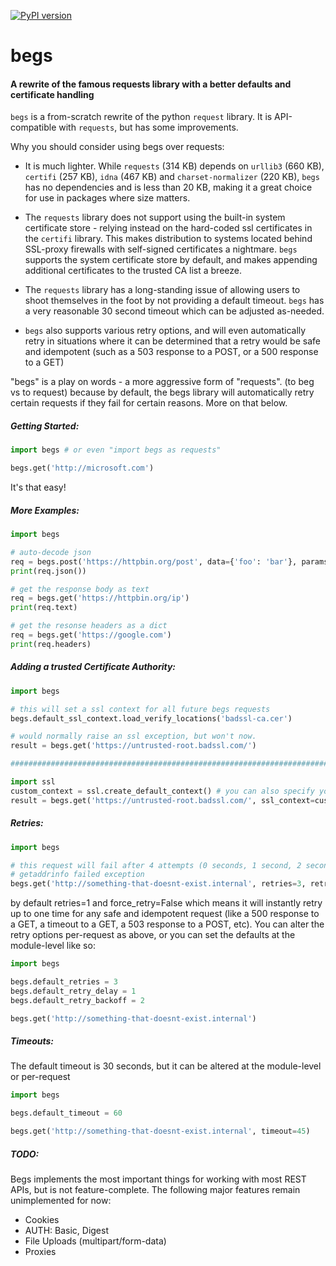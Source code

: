 [![PyPI version](https://badge.fury.io/py/begs.svg)](https://badge.fury.io/py/begs)

# begs
#### A rewrite of the famous requests library with a better defaults and certificate handling



`begs` is a from-scratch rewrite of the python `request` library. It is API-compatible with `requests`, but has some improvements.

Why you should consider using begs over requests:

- It is much lighter. While `requests` (314 KB) depends on `urllib3` (660 KB), `certifi` (257 KB), `idna` (467 KB) and `charset-normalizer` (220 KB), `begs` has no dependencies and is less than 20 KB, making it a great choice for use in packages where size matters.

- The `requests` library does not support using the built-in system certificate store - relying instead on the hard-coded ssl certificates in the `certifi` library. This makes distribution to systems located behind SSL-proxy firewalls with self-signed certificates a nightmare. `begs` supports the system certificate store by default, and makes appending additional certificates to the trusted CA list a breeze. 

- The `requests` library has a long-standing issue of allowing users to shoot themselves in the foot by not providing a default timeout. `begs` has a very reasonable 30 second timeout which can be adjusted as-needed.

- `begs` also supports various retry options, and will even automatically retry in situations where it can be determined that a retry would be safe and idempotent (such as a 503 response to a POST, or a 500 response to a GET)

  

"begs" is a play on words - a more aggressive form of "requests". (to beg vs to request) because by default, the begs library will automatically retry certain requests if they fail for certain reasons. More on that below.



##### Getting Started:

```python
import begs # or even "import begs as requests"

begs.get('http://microsoft.com')
```

It's that easy!



##### More Examples:

```python
import begs

# auto-decode json
req = begs.post('https://httpbin.org/post', data={'foo': 'bar'}, params={'me': 'you'})
print(req.json())

# get the response body as text
req = begs.get('https://httpbin.org/ip')
print(req.text)

# get the resonse headers as a dict
req = begs.get('https://google.com')
print(req.headers)
```



##### Adding a trusted Certificate Authority:

```python
import begs

# this will set a ssl context for all future begs requests
begs.default_ssl_context.load_verify_locations('badssl-ca.cer')

# would normally raise an ssl exception, but won't now.
result = begs.get('https://untrusted-root.badssl.com/')

#################################################################################################

import ssl
custom_context = ssl.create_default_context() # you can also specify your own ssl context per-request
result = begs.get('https://untrusted-root.badssl.com/', ssl_context=custom_context)

```



##### Retries:

```python
import begs

# this request will fail after 4 attempts (0 seconds, 1 second, 2 seconds, 4 seconds)
# getaddrinfo failed exception
begs.get('http://something-that-doesnt-exist.internal', retries=3, retry_delay=1, retry_backoff=2, force_retry=True)
```

by default retries=1 and force_retry=False which means it will instantly retry up to one time for any safe and idempotent request (like a 500 response to a GET, a timeout to a GET, a 503 response to a POST, etc). You can alter the retry options per-request as above, or you can set the defaults at the module-level like so:

```python
import begs

begs.default_retries = 3
begs.default_retry_delay = 1
begs.default_retry_backoff = 2

begs.get('http://something-that-doesnt-exist.internal')
```



##### Timeouts:

The default timeout is 30 seconds, but it can be altered at the module-level or per-request

```python
import begs

begs.default_timeout = 60

begs.get('http://something-that-doesnt-exist.internal', timeout=45)
```



##### TODO:

Begs implements the most important things for working with most REST APIs, but is not feature-complete. The following major features remain unimplemented for now:

- Cookies
- AUTH: Basic, Digest
- File Uploads (multipart/form-data)
- Proxies
